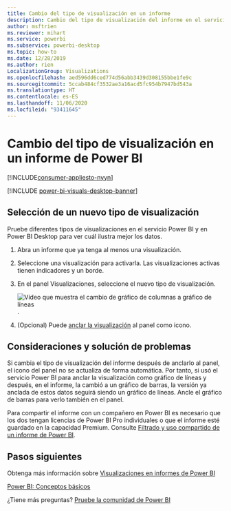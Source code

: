 ```yaml
---
title: Cambio del tipo de visualización en un informe
description: Cambio del tipo de visualización del informe en el servicio Power BI y en Power BI Desktop
author: msftrien
ms.reviewer: mihart
ms.service: powerbi
ms.subservice: powerbi-desktop
ms.topic: how-to
ms.date: 12/28/2019
ms.author: rien
LocalizationGroup: Visualizations
ms.openlocfilehash: aed596dd6ced774d56abb3439d308155bbe1fe9c
ms.sourcegitcommit: 5ccab484cf3532ae3a16acd5fc954b7947bd543a
ms.translationtype: HT
ms.contentlocale: es-ES
ms.lasthandoff: 11/06/2020
ms.locfileid: "93411645"
---
```

# <a name="change-the-type-of-visualization-in-a-power-bi-report"></a>Cambio del tipo de visualización en un informe de Power BI

[!INCLUDE[consumer-appliesto-nyyn](../includes/consumer-appliesto-nyyn.md)]    

[!INCLUDE [power-bi-visuals-desktop-banner](../includes/power-bi-visuals-desktop-banner.md)]

## <a name="select-a-new-visualization-type"></a>Selección de un nuevo tipo de visualización

Pruebe diferentes tipos de visualizaciones en el servicio Power BI y en Power BI Desktop para ver cuál ilustra mejor los datos. 

1. Abra un informe que ya tenga al menos una visualización.   
2. Seleccione una visualización para activarla. Las visualizaciones activas tienen indicadores y un borde.    
3. En el panel Visualizaciones, seleccione el nuevo tipo de visualización. 
   
   ![Vídeo que muestra el cambio de gráfico de columnas a gráfico de líneas](media/power-bi-report-change-visualization-type/change-viz/change-viz.gif).
4. (Opcional) Puede [anclar la visualización](../create-reports/service-dashboard-pin-tile-from-report.md) al panel como icono. 

## <a name="considerations-and-troubleshooting"></a>Consideraciones y solución de problemas
Si cambia el tipo de visualización del informe después de anclarlo al panel, el icono del panel no se actualiza de forma automática. Por tanto, si usó el servicio Power BI para anclar la visualización como gráfico de líneas y después, en el informe, la cambió a un gráfico de barras, la versión ya anclada de estos datos seguirá siendo un gráfico de líneas. Ancle el gráfico de barras para verlo también en el panel.

Para compartir el informe con un compañero en Power BI es necesario que los dos tengan licencias de Power BI Pro individuales o que el informe esté guardado en la capacidad Premium. Consulte [Filtrado y uso compartido de un informe de Power BI](../collaborate-share/service-share-reports.md).

## <a name="next-steps"></a>Pasos siguientes
Obtenga más información sobre [Visualizaciones en informes de Power BI](power-bi-report-visualizations.md)

[Power BI: Conceptos básicos](../consumer/end-user-basic-concepts.md)

¿Tiene más preguntas? [Pruebe la comunidad de Power BI](https://community.powerbi.com/)

